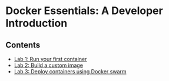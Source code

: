 # Docker Essentials: A Developer Introduction

## Contents

-   [Lab 1: Run your first container](#lab-1-run-your-first-container)
-   [Lab 2: Build a custom image](#lab-2-build-a-custom-image)
-   [Lab 3: Deploy containers using Docker swarm](#lab-3-deploy-containers-using-docker-swarm)
